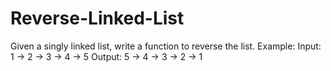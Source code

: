 # Reverse-Linked-List
Given a singly linked list, write a function to reverse the list.  Example: Input: 1 -> 2 -> 3 -> 4 -> 5 Output: 5 -> 4 -> 3 -> 2 -> 1
